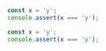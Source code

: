 ```js
const x = 'y';
console.assert(x === 'y');
```


```javascript
const x = 'y';
console.assert(x === 'y');
```
